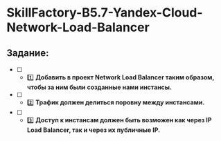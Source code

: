 # **SkillFactory-B5.7-Yandex-Cloud-Network-Load-Balancer**

## Задание:
* [ ] - :one: **Добавить в проект Network Load Balancer таким образом, чтобы за ним были созданные нами инстансы.**
* [ ] - :two: **Трафик должен делиться поровну между инстансами.**
* [ ] - :three: **Доступ к инстансам должен быть возможен как через IP Load Balancer, так и через их публичные IP.**

<!-- BEGINNING OF PRE-COMMIT-TERRAFORM DOCS HOOK -->

<!-- END OF PRE-COMMIT-TERRAFORM DOCS HOOK -->
